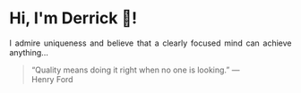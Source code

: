 # Hi, I'm Derrick 👋!
<p align="justify">I admire uniqueness and believe that a clearly focused mind can achieve anything...</p> 
<!-- #quote-start -->
<blockquote>&ldquo;Quality means doing it right when no one is looking.&rdquo; &mdash; <footer>Henry Ford</footer></blockquote>
<!-- #quote-end -->
